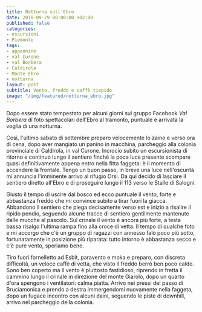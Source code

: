 ```yaml
---
title: Notturna sull'Ebro
date: 2018-09-29 00:00:00 +02:00
published: false
categories:
- escursioni
- Piemonte
tags:
- appennino
- val Curone
- val Borbera
- Caldirola
- Monte Ebro
- notturna
layout: post
subtitle: Vento, freddo e caffè tiepido
image: "/img/featured/notturna_ebro.jpg"
---
```


Dopo essere stato tempestato per alcuni giorni sul gruppo Facebook *Val Borbera* di foto spettacolari dell'Ebro al tramonto, puntuale è arrivata la voglia di una notturna.  

Così, l'ultimo sabato di settembre preparo velocemente lo zaino e verso ora di cena, dopo aver mangiato un panino in macchina, parcheggio alla colonia provinciale di Caldirola, in val Curone. 
Incrocio subito un escursionista di ritorno e continuo lungo il sentiero finchè la poca luce presente scompare quasi definitivamente appena entro nella fitta faggeta: è il momento di accendere la frontale.
Tengo un buon passo, in breve una luce nell'oscurità mi annuncia l'imminente arrivo al rifugio Orsi. Da qui decido di lasciare il sentiero diretto all'Ebro e di proseguire lungo il 113 verso le Stalle di Salogni.

Giusto il tempo di uscire dal bosco ed ecco puntuale il vento, forte e abbastanza freddo che mi convince subito a tirar fuori la giacca.
Abbandono il sentiero che piega decisamente verso est e inizio a risalire il ripido pendio, seguendo alcune tracce di sentiero gentilmente mantenute dalle mucche al pascolo. Sul crinale il vento è ancora più forte, a testa bassa risalgo l'ultima rampa fino alla croce di vetta. Il tempo di qualche foto e mi accorgo che c'è un gruppo di ragazzi con annesso falò poco più sotto, fortunatamente in posizione più riparata: tutto intorno è abbastanza secco e c'è pure vento, speriamo bene.

Tiro fuori fornelletto ad Esbit, paravento e moka e preparo, con discreta difficoltà, un veloce caffè di vetta, che visto il freddo berrò ben poco caldo.
Sono ben coperto ma il vento è piuttosto fastidioso, riprendo in fretta il cammino lungo il crinale in direzione del monte Giarolo, dopo un quarto d'ora spengono i ventilatori: calma piatta. Arrivo nei pressi del passo di Bruciamonica e prendo a destra immergendomi nuovamente nella faggeta, dopo un fugace incontro con alcuni daini, seguendo le piste di downhill, arrivo nel parcheggio della colonia.
